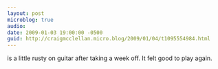```yaml
---
layout: post
microblog: true
audio: 
date: 2009-01-03 19:00:00 -0500
guid: http://craigmcclellan.micro.blog/2009/01/04/t1095554984.html
---
```

is a little rusty on guitar after taking a week off.  It felt good to play again.
